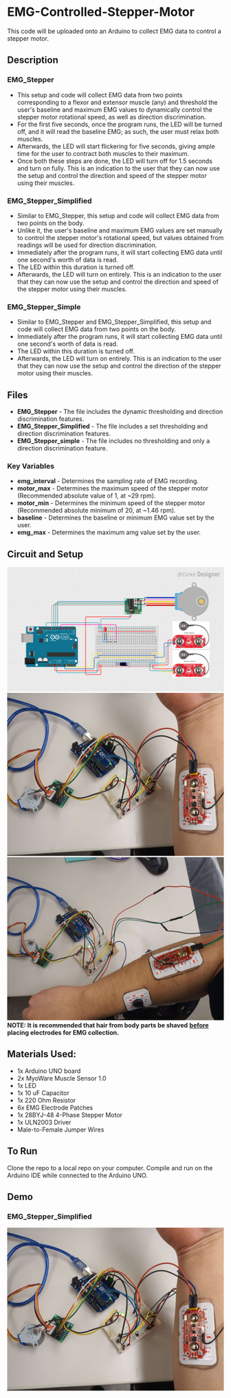 # EMG-Controlled-Stepper-Motor
This code will be uploaded onto an Arduino to collect EMG data to control a stepper motor.

## Description
### EMG_Stepper
* This setup and code will collect EMG data from two points corresponding to a flexor and extensor muscle (any) and threshold the user's baseline and maximum EMG values to dynamically control the stepper motor rotational speed, as well as direction discrimination. 
* For the first five seconds, once the program runs, the LED will be turned off, and it will read the baseline EMG; as such, the user must relax both muscles. 
* Afterwards, the LED will start flickering for five seconds, giving ample time for the user to contract both muscles to their maximum. 
* Once both these steps are done, the LED will turn off for 1.5 seconds and turn on fully. This is an indication to the user that they can now use the setup and control the direction and speed of the stepper motor using their muscles.
### EMG_Stepper_Simplified
* Similar to EMG_Stepper, this setup and code will collect EMG data from two points on the body.
* Unlike it, the user's baseline and maximum EMG values are set manually to control the stepper motor's rotational speed, but values obtained from readings will be used for direction discrimination.
* Immediately after the program runs, it will start collecting EMG data until one second's worth of data is read.
* The LED within this duration is turned off.
* Afterwards, the LED will turn on entirely. This is an indication to the user that they can now use the setup and control the direction and speed of the stepper motor using their muscles.
### EMG_Stepper_Simple
* Similar to EMG_Stepper and EMG_Stepper_Simplified, this setup and code will collect EMG data from two points on the body.
* Immediately after the program runs, it will start collecting EMG data until one second's worth of data is read.
* The LED within this duration is turned off.
* Afterwards, the LED will turn on entirely. This is an indication to the user that they can now use the setup and control the direction of the stepper motor using their muscles.

## Files
* **EMG_Stepper** - The file includes the dynamic thresholding and direction discrimination features.
* **EMG_Stepper_Simplified** - The file includes a set thresholding and direction discrimination features.
* **EMG_Stepper_simple** - The file includes no thresholding and only a direction discrimination feature.

### Key Variables
* **emg_interval** - Determines the sampling rate of EMG recording.
* **motor_max** - Determines the maximum speed of the stepper motor (Recommended absolute value of 1, at ~29 rpm).
* **motor_min** - Determines the minimum speed of the stepper motor (Recommended absolute minimum of 20, at ~1.46 rpm).
* **baseline** - Determines the baseline or minimum EMG value set by the user.
* **emg_max** - Determines the maximum amg value set by the user.

## Circuit and Setup
[![Circuit Diagram](https://github.com/Detadja/EMG-Controlled-Stepper-Motor/blob/main/EMG%20Stepper%20Circuit.png)](https://github.com/Detadja)
[![Setup Diagram 1](https://github.com/Detadja/EMG-Controlled-Stepper-Motor/blob/main/EMG%20Stepper%20Setup%201.jpg)](https://github.com/Detadja)
[![Setup Diagram 1](https://github.com/Detadja/EMG-Controlled-Stepper-Motor/blob/main/EMG%20Stepper%20Setup%202.jpg)](https://github.com/Detadja)
**NOTE: It is recommended that hair from body parts be shaved** <ins>**before**</ins> **placing electrodes for EMG collection.**

## Materials Used:
* 1x Arduino UNO board
* 2x MyoWare Muscle Sensor 1.0
* 1x LED
* 1x 10 uF Capacitor
* 1x 220 Ohm Resistor
* 6x EMG Electrode Patches
* 1x 28BYJ-48 4-Phase Stepper Motor
* 1x ULN2003 Driver
* Male-to-Female Jumper Wires

## To Run
Clone the repo to a local repo on your computer. Compile and run on the Arduino IDE while connected to the Arduino UNO.

## Demo
### EMG_Stepper_Simplified
[![Demo](https://github.com/Detadja/EMG-Controlled-Stepper-Motor/blob/main/EMG%20Stepper%20Setup%201.jpg)](https://youtu.be/PTtSQuv9BLs "EMG Stepper Demo")
